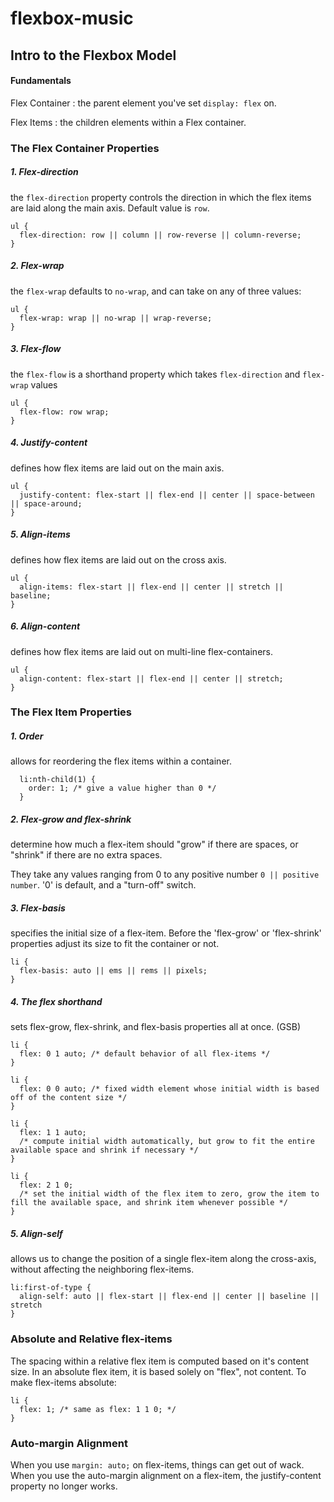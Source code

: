 # flexbox-music


## Intro to the Flexbox Model
#### Fundamentals
Flex Container
: the parent element you've set ```display: flex``` on.

Flex Items
: the children elements within a Flex container.

### The Flex Container Properties

##### 1. Flex-direction
the ```flex-direction``` property controls the direction in which the flex items are laid along the main axis. Default value is ```row```.

```
ul {
  flex-direction: row || column || row-reverse || column-reverse;
}
```

##### 2. Flex-wrap
the ```flex-wrap``` defaults to ```no-wrap```, and can take on any of three values:

```
ul {
  flex-wrap: wrap || no-wrap || wrap-reverse;
}
```

##### 3. Flex-flow
the `flex-flow` is a shorthand property which takes `flex-direction` and `flex-wrap` values

```
ul {
  flex-flow: row wrap;
}
```

##### 4. Justify-content
defines how flex items are laid out on the main axis.
```
ul {
  justify-content: flex-start || flex-end || center || space-between || space-around;
}
```

##### 5. Align-items
defines how flex items are laid out on the cross axis.
```
ul {
  align-items: flex-start || flex-end || center || stretch || baseline;
}
```

##### 6. Align-content
defines how flex items are laid out on multi-line flex-containers.
```
ul {
  align-content: flex-start || flex-end || center || stretch;
}
```

### The Flex Item Properties
##### 1. Order
allows for reordering the flex items within a container.
```
  li:nth-child(1) {
    order: 1; /* give a value higher than 0 */
  }
```

##### 2. Flex-grow and flex-shrink
determine how much a flex-item should "grow" if there are spaces, or "shrink" if there are no extra spaces.

They take any values ranging from 0 to any positive number `0 || positive number`. '0' is default, and a "turn-off" switch.

##### 3. Flex-basis
specifies the initial size of a flex-item. Before the 'flex-grow' or 'flex-shrink' properties adjust its size to fit the container or not.

```
li {
  flex-basis: auto || ems || rems || pixels;
}
```

##### 4. The flex shorthand
sets flex-grow, flex-shrink, and flex-basis properties all at once. (GSB)

```
li {
  flex: 0 1 auto; /* default behavior of all flex-items */
}

li {
  flex: 0 0 auto; /* fixed width element whose initial width is based off of the content size */
}

li {
  flex: 1 1 auto;
  /* compute initial width automatically, but grow to fit the entire available space and shrink if necessary */
}

li {
  flex: 2 1 0;
  /* set the initial width of the flex item to zero, grow the item to fill the available space, and shrink item whenever possible */
}
```

##### 5. Align-self
allows us to change the position of a single flex-item along the cross-axis, without affecting the neighboring flex-items.

```
li:first-of-type {
  align-self: auto || flex-start || flex-end || center || baseline || stretch
}
```

### Absolute and Relative flex-items
The spacing within a relative flex item is computed based on it's content size. In an absolute flex item, it is based solely on "flex", not content.
To make flex-items absolute:
```
li {
  flex: 1; /* same as flex: 1 1 0; */
}
```

### Auto-margin Alignment
When you use `margin: auto;` on flex-items, things can get out of wack. When you use the auto-margin alignment on a flex-item, the justify-content property no longer works.
